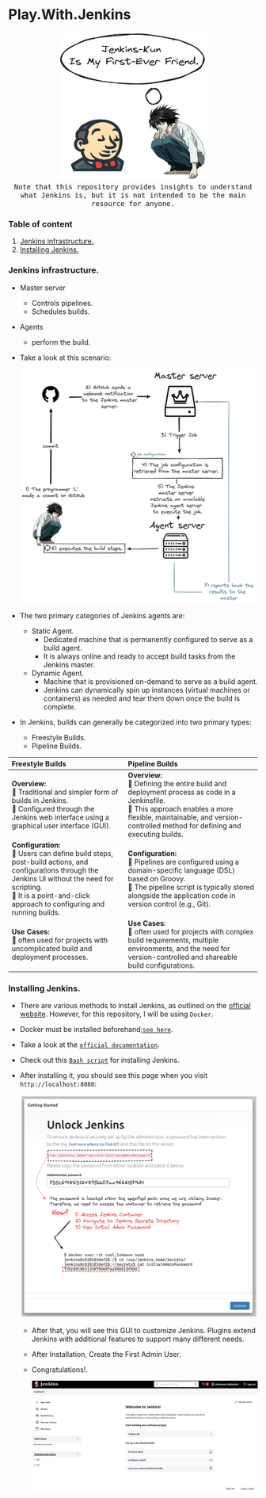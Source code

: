 # Play.With.Jenkins



<p align="center">
  <img src="assets/Jenkins-Kun.png"  width="300px" height="300px">
  <br>
   <samp>
    Note that this repository provides insights to understand what Jenkins is, but it is not intended to be the main resource for anyone.
  </samp>  
</p>



### Table of content

1. [Jenkins infrastructure.](#desc0)
2. [Installing Jenkins.](#desc1)
 

<a name="desc0"></a>
### Jenkins infrastructure.

- Master server
   - Controls pipelines.
   - Schedules builds.
- Agents
   - perform the build.
-  Take a look at this scenario:

   <img alt="Intro" src="assets/Intro.png">
- The two primary categories of Jenkins agents are:
  - Static Agent.
    - Dedicated machine that is permanently configured to serve as a build agent.
    - It is always online and ready to accept build tasks from the Jenkins master.
  - Dynamic Agent.
    - Machine that is provisioned on-demand to serve as a build agent.
    - Jenkins can dynamically spin up instances (virtual machines or containers) as needed and tear them down once the build is complete.
- In Jenkins, builds can generally be categorized into two primary types:
   - Freestyle Builds.
   - Pipeline Builds.

 
| **Freestyle Builds** | **Pipeline Builds** |
|:---|:---|
| **Overview:**<br>🐧 Traditional and simpler form of builds in Jenkins.<br>🐧 Configured through the Jenkins web interface using a graphical user interface (GUI). | **Overview:**<br>🐧 Defining the entire build and deployment process as code in a Jenkinsfile.<br>🐧 This approach enables a more flexible, maintainable, and version-controlled method for defining and executing builds. |
| **Configuration:**<br>🐧 Users can define build steps, post-build actions, and configurations through the Jenkins UI without the need for scripting.<br>🐧 It is a point-and-click approach to configuring and running builds. | **Configuration:**<br>🐧 Pipelines are configured using a domain-specific language (DSL) based on Groovy.<br>🐧 The pipeline script is typically stored alongside the application code in version control (e.g., Git). |
| **Use Cases:**<br>🐧 often used for projects with uncomplicated build and deployment processes. | **Use Cases:**<br>🐧 often used for projects with complex build requirements, multiple environments, and the need for version-controlled and shareable build configurations. |



<a name="desc1"></a>
### Installing Jenkins.
- There are various methods to install Jenkins, as outlined on the [official website](https://www.jenkins.io/doc/book/installing/). However, for this repository, I will be using ```Docker```.
- Docker must be installed beforehand;[```see here```](https://github.com/Mohamed-abdalazez/DockerInDeep#desc7).
- Take a look at the [```official documentation```](https://github.com/jenkinsci/docker/blob/master/README.md).
- Check out this [```Bash script```](https://github.com/Mohamed-abdalazez/Play.With.Jenkins/blob/main/scripts/install.sh) for installing Jenkins.
- After installing it, you should see this page when you visit ```http://localhost:8080```:

  <img alt="Getting Started" src="assets/Getting_Started.png">

    - After that, you will see this GUI to customize Jenkins. Plugins extend Jenkins with additional features to support many different needs.
    - After Installation, Create the First Admin User.
    - Congratulations!.
      
       <img alt="Welcome" src="assets/Welcome.png">
